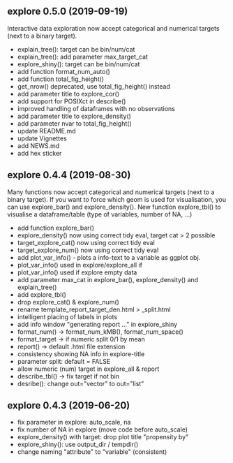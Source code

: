 ## explore 0.5.0 (2019-09-19)

Interactive data exploration now accept categorical and numerical targets (next to a binary target).

* explain_tree(): target can be bin/num/cat
* explain_tree(): add parameter max_target_cat
* explore_shiny(): target can be bin/num/cat
* add function format_num_auto()
* add function total_fig_height()
* get_nrow() deprecated, use total_fig_height() instead
* add parameter title to explore_cor()
* add support for POSIXct in describe()
* improved handling of dataframes with no observations
* add parameter title to explore_density()
* add parameter nvar to total_fig_height()
* update README.md
* update Vignettes
* add NEWS.md
* add hex sticker

## explore 0.4.4 (2019-08-30)

Many functions now accept categorical and numerical targets (next to a binary target). If you want to force which geom is used for visualisation, you can use explore_bar() and explore_density(). New function explore_tbl() to visualise a dataframe/table (type of variables, number of NA, ...)

* add function explore_bar()
* explore_density() now using correct tidy eval, target cat > 2 possible
* target_explore_cat() now using correct tidy eval
* target_explore_num() now using correct tidy eval
* add plot_var_info() - plots a info-text to a variable as ggplot obj.
* plot_var_info() used in explore/explore_all if <oth>
* plot_var_info() used if explore empty data
* add parameter max_cat in explore_bar(), explore_density() and explain_tree()
* add explore_tbl()
* drop explore_cat() & explore_num()
* rename template_report_target_den.html > _split.html
* intelligent placing of labels in plots
* add info window "generating report ..." in explore_shiny
* format_num() -> format_num_kMB(), format_num_space()
* format_target -> if numeric split 0/1 by mean
* report() -> default .html file extension
* consistency showing NA info in explore-title
* parameter split: default = FALSE
* allow numeric (num) target in explore_all & report
* describe_tbl() -> fix target if not bin
* desribe(): change out="vector" to out="list"

## explore 0.4.3 (2019-06-20)

* fix parameter in explore: auto_scale, na
* fix number of NA in explore (move code before auto_scale)
* explore_density() with target: drop plot title "propensity by"
* explore_shiny(): use output_dir / tempdir()
* change naming "attribute" to "variable" (consistent)
